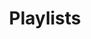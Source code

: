 ---
layout: playlists
permalink: /playlists/index.html
title: "Playlists"
tags: [blog, playlists, music]
playlists:
    - id: 4zrRgpbtmnPHpHUHXPVWes?si=-b0imnWmQgyH9oEqDlbwaA
      title: Breath and Calm Down 
---